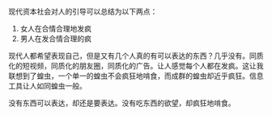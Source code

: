 #

现代资本社会对人的引导可以总结为以下两点：

1. 女人在合情合理地发疯
2. 男人在发合情合理的疯

现代人都希望表现自己，但是又有几个人真的有可以表达的东西？几乎没有。同质化的短视频，同质化的朋友圈，同质化的广告。让人感觉每个人都在发疯。这让我联想到了蝗虫，一个单一的蝗虫不会疯狂地啃食，而成群的蝗虫却近乎疯狂。信息工具让人如同蝗虫一般。

没有东西可以表达，却还是要表达。没有吃东西的欲望，却疯狂地啃食。
